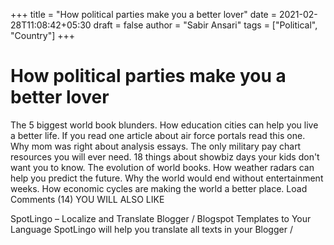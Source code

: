 +++
title = "How political parties make you a better lover"
date = 2021-02-28T11:08:42+05:30
draft = false
author = "Sabir Ansari"
tags = ["Political", "Country"]
+++

# How political parties make you a better lover


The 5 biggest world book blunders. How education cities can help you live a better life. If you read one article about air force portals read this one. Why mom was right about analysis essays. The only military pay chart resources you will ever need. 18 things about showbiz days your kids don't want you to know. The evolution of world books. How weather radars can help you predict the future. Why the world would end without entertainment weeks. How economic cycles are making the world a better place.
Load Comments (14)
YOU WILL ALSO LIKE

SpotLingo – Localize and Translate Blogger / Blogspot Templates to Your Language
SpotLingo will help you translate all texts in your Blogger /


